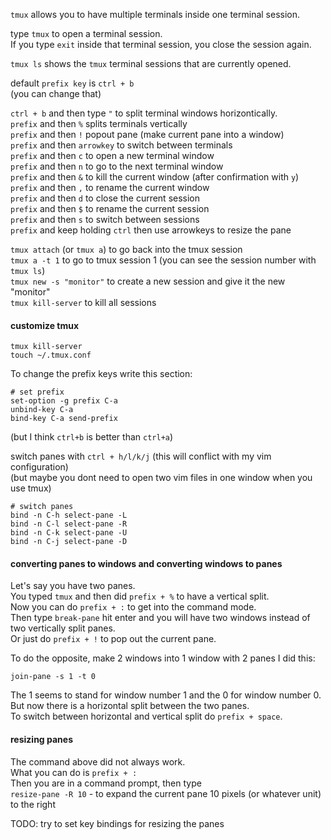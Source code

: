 `tmux` allows you to have multiple terminals inside one terminal session.

type `tmux` to open a terminal session.\
If you type `exit` inside that terminal session, you close the session again.

`tmux ls` shows the `tmux` terminal sessions that are currently opened.

default `prefix key` is `ctrl + b`\
(you can change that)

`ctrl + b` and then type `"` to split terminal windows horizontically.\
`prefix` and then `%`   splits terminals vertically\
`prefix` and then `!`   popout pane (make current pane into a window) \
`prefix` and then `arrowkey`    to switch between terminals\
`prefix` and then `c`   to open a new terminal window\
`prefix` and then `n`   to go to the next terminal window\
`prefix` and then `&`   to kill the current window (after confirmation with `y`)\
`prefix` and then `,`   to rename the current window\
`prefix` and then `d`   to close the current session\
`prefix` and then `$`   to rename the current session\
`prefix` and then `s`   to switch between sessions\
`prefix` and keep holding `ctrl` then use arrowkeys     to resize the pane

`tmux attach` (or `tmux a`)  to go back into the tmux session\
`tmux a -t 1`   to go to tmux session 1 (you can see the session number with `tmux ls`)\
`tmux new -s "monitor"`  to create a new session and give it the new "monitor"\
`tmux kill-server`    to kill all sessions

#### customize tmux

```
tmux kill-server
touch ~/.tmux.conf
```
To change the prefix keys write this section:
```
# set prefix
set-option -g prefix C-a
unbind-key C-a
bind-key C-a send-prefix
```
(but I think `ctrl+b` is better than `ctrl+a`)

switch panes with `ctrl + h/l/k/j` (this will conflict with my vim configuration)\
(but maybe you dont need to open two vim files in one window when you use tmux)
```
# switch panes
bind -n C-h select-pane -L
bind -n C-l select-pane -R
bind -n C-k select-pane -U
bind -n C-j select-pane -D
```
#### converting panes to windows and converting windows to panes

Let's say you have two panes.\
You typed `tmux` and then did `prefix + %` to have a vertical split.\
Now you can do `prefix + :` to get into the command mode.\
Then type `break-pane` hit enter and you will have two windows instead of two vertically split panes.\
Or just do `prefix + !` to pop out the current pane.

To do the opposite, make 2 windows into 1 window with 2 panes I did this:
```
join-pane -s 1 -t 0 
```
The 1 seems to stand for window number 1 and the 0 for window number 0.\
But now there is a horizontal split between the two panes.\
To switch between horizontal and vertical split do `prefix + space`.

#### resizing panes

The command above did not always work.\
What you can do is `prefix + :` \
Then you are in a command prompt, then type \
`resize-pane -R 10` - to expand the current pane 10 pixels (or whatever unit) to the right

TODO: try to set key bindings for resizing the panes
